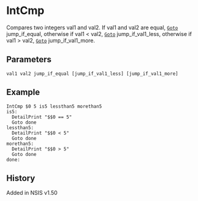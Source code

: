 # IntCmp

Compares two integers val1 and val2. If val1 and val2 are equal, [`Goto`][1] jump\_if\_equal, otherwise if val1 < val2, [`Goto`][1] jump\_if\_val1\_less, otherwise if val1 > val2, [`Goto`][1] jump\_if\_val1_more.

## Parameters

    val1 val2 jump_if_equal [jump_if_val1_less] [jump_if_val1_more]

## Example

	IntCmp $0 5 is5 lessthan5 morethan5
	is5:
	  DetailPrint "$$0 == 5"
	  Goto done
	lessthan5:
	  DetailPrint "$$0 < 5"
	  Goto done
	morethan5:
	  DetailPrint "$$0 > 5"
	  Goto done
	done:

## History

Added in NSIS v1.50

[1]: Goto.md